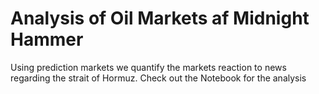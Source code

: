 # Analysis of Oil Markets af Midnight Hammer
Using prediction markets we quantify the markets reaction to news regarding the strait of Hormuz. Check out the Notebook for the analysis
